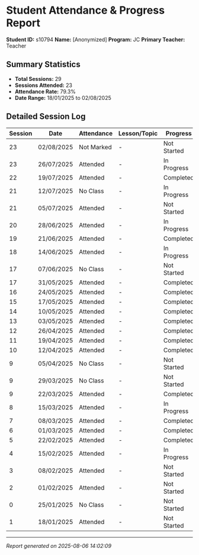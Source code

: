 # Student Attendance & Progress Report

**Student ID:** s10794
**Name:** [Anonymized]
**Program:** JC
**Primary Teacher:** Teacher

## Summary Statistics
- **Total Sessions:** 29
- **Sessions Attended:** 23
- **Attendance Rate:** 79.3%
- **Date Range:** 18/01/2025 to 02/08/2025

## Detailed Session Log

| Session | Date | Attendance | Lesson/Topic | Progress |
|---------|------|------------|--------------|----------|
| 23 | 02/08/2025 | Not Marked | - | Not Started |
| 23 | 26/07/2025 | Attended | - | In Progress |
| 22 | 19/07/2025 | Attended | - | Completed |
| 21 | 12/07/2025 | No Class | - | In Progress |
| 21 | 05/07/2025 | Attended | - | Not Started |
| 20 | 28/06/2025 | Attended | - | In Progress |
| 19 | 21/06/2025 | Attended | - | Completed |
| 18 | 14/06/2025 | Attended | - | In Progress |
| 17 | 07/06/2025 | No Class | - | Not Started |
| 17 | 31/05/2025 | Attended | - | Completed |
| 16 | 24/05/2025 | Attended | - | Completed |
| 15 | 17/05/2025 | Attended | - | Completed |
| 14 | 10/05/2025 | Attended | - | Completed |
| 13 | 03/05/2025 | Attended | - | Completed |
| 12 | 26/04/2025 | Attended | - | Completed |
| 11 | 19/04/2025 | Attended | - | Completed |
| 10 | 12/04/2025 | Attended | - | Completed |
| 9 | 05/04/2025 | No Class | - | Not Started |
| 9 | 29/03/2025 | No Class | - | Not Started |
| 9 | 22/03/2025 | Attended | - | Completed |
| 8 | 15/03/2025 | Attended | - | In Progress |
| 7 | 08/03/2025 | Attended | - | Completed |
| 6 | 01/03/2025 | Attended | - | Completed |
| 5 | 22/02/2025 | Attended | - | Completed |
| 4 | 15/02/2025 | Attended | - | In Progress |
| 3 | 08/02/2025 | Attended | - | Not Started |
| 2 | 01/02/2025 | Attended | - | Not Started |
| 0 | 25/01/2025 | No Class | - | Not Started |
| 1 | 18/01/2025 | Attended | - | Not Started |

---
*Report generated on 2025-08-06 14:02:09*